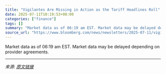 ```yaml
---
title: "Vigilantes Are Missing in Action as the Tariff Headlines Roll"
date: 2025-07-11T10:19:53+08:00
categories: ["finance"]
tags: []
summary: "Market data as of 06:19 am EST. Market data may be delayed depending on provider agreements."
source_url: "https://www.bloomberg.com/news/newsletters/2025-07-11/vigilantes-are-missing-in-action-as-the-tariff-headlines-roll"
---
```


Market data as of 06:19 am EST. Market data may be delayed depending on provider agreements.

---

*来源: [原文链接](https://www.bloomberg.com/news/newsletters/2025-07-11/vigilantes-are-missing-in-action-as-the-tariff-headlines-roll)*
